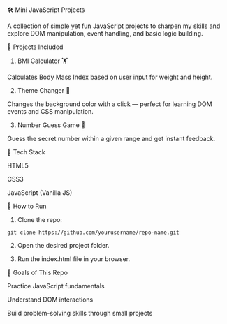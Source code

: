 🛠️ Mini JavaScript Projects

A collection of simple yet fun JavaScript projects to sharpen my skills and explore DOM manipulation, event handling, and basic logic building.

📂 Projects Included

1. BMI Calculator 🏋️

Calculates Body Mass Index based on user input for weight and height.

2. Theme Changer 🎨

Changes the background color with a click — perfect for learning DOM events and CSS manipulation.

3. Number Guess Game 🎯

Guess the secret number within a given range and get instant feedback.

🚀 Tech Stack

HTML5

CSS3

JavaScript (Vanilla JS)

📜 How to Run

1. Clone the repo:

```git clone https://github.com/yourusername/repo-name.git```


2. Open the desired project folder.

3. Run the index.html file in your browser.

🎯 Goals of This Repo

Practice JavaScript fundamentals

Understand DOM interactions

Build problem-solving skills through small projects
